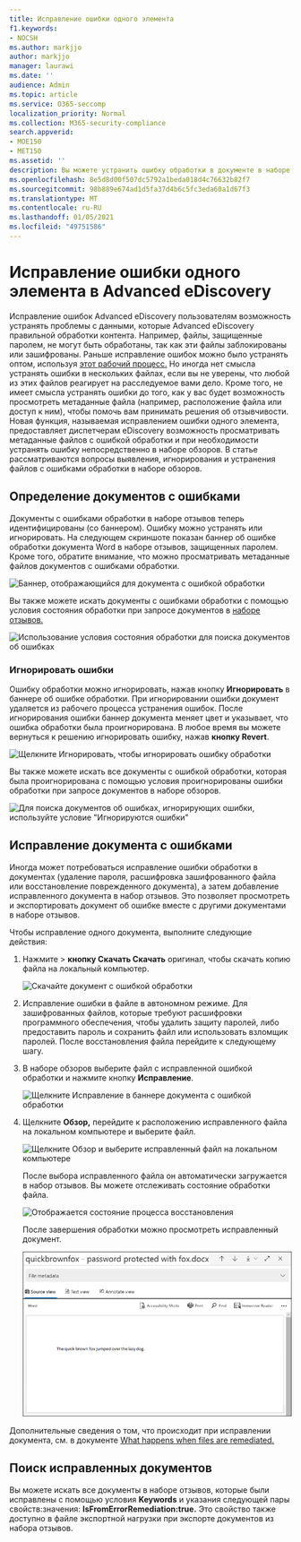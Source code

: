 ```yaml
---
title: Исправление ошибки одного элемента
f1.keywords:
- NOCSH
ms.author: markjjo
author: markjjo
manager: laurawi
ms.date: ''
audience: Admin
ms.topic: article
ms.service: O365-seccomp
localization_priority: Normal
ms.collection: M365-security-compliance
search.appverid:
- MOE150
- MET150
ms.assetid: ''
description: Вы можете устранить ошибку обработки в документе в наборе Advanced eDiscovery, не следуя за процессом устранения массовых ошибок.
ms.openlocfilehash: 8e5d8d00f507dc5792a1beda018d4c76632b82f7
ms.sourcegitcommit: 98b889e674ad1d5fa37d4b6c5fc3eda60a1d67f3
ms.translationtype: MT
ms.contentlocale: ru-RU
ms.lasthandoff: 01/05/2021
ms.locfileid: "49751586"
---
```

# <a name="single-item-error-remediation-in-advanced-ediscovery"></a>Исправление ошибки одного элемента в Advanced eDiscovery

Исправление ошибок Advanced eDiscovery пользователям возможность устранять проблемы с данными, которые Advanced eDiscovery правильной обработки контента. Например, файлы, защищенные паролем, не могут быть обработаны, так как эти файлы заблокированы или зашифрованы. Раньше исправление ошибок можно было устранять оптом, используя [этот рабочий процесс.](error-remediation-when-processing-data-in-advanced-ediscovery.md) Но иногда нет смысла устранять ошибки в нескольких файлах, если вы не уверены, что любой из этих файлов реагирует на расследуемое вами дело. Кроме того, не имеет смысла устранять ошибки до того, как у вас будет возможность просмотреть метаданные файла (например, расположение файла или доступ к ним), чтобы помочь вам принимать решения об отзывчивости. Новая функция,  называемая исправлением ошибки одного элемента, предоставляет диспетчерам eDiscovery возможность просматривать метаданные файлов с ошибкой обработки и при необходимости устранять ошибку непосредственно в наборе обзоров. В статье рассматриваются вопросы выявления, игнорирования и устранения файлов с ошибками обработки в наборе обзоров.

## <a name="identify-documents-with-errors"></a>Определение документов с ошибками

Документы с ошибками обработки в наборе отзывов теперь идентифицированы (со баннером). Ошибку можно устранять или игнорировать. На следующем скриншоте показан баннер об ошибке обработки документа Word в наборе отзывов, защищенных паролем. Кроме того, обратите внимание, что можно просматривать метаданные файлов документов с ошибками обработки.

![Баннер, отображающийся для документа с ошибкой обработки](../media/SIERimage1.png)

Вы также можете искать документы с ошибками  обработки с помощью условия состояния обработки при запросе документов в [наборе отзывов.](review-set-search.md)

![Использование условия состояния обработки для поиска документов об ошибках](../media/SIERimage2.png)

### <a name="ignore-errors"></a>Игнорировать ошибки

Ошибку обработки можно игнорировать, нажав кнопку **Игнорировать** в баннере об ошибке обработки. При игнорировании ошибки документ удаляется [](error-remediation-when-processing-data-in-advanced-ediscovery.md)из рабочего процесса устранения ошибок. После игнорирования ошибки баннер документа меняет цвет и указывает, что ошибка обработки была проигнорирована. В любое время вы можете вернуться к решению игнорировать ошибку, нажав **кнопку Revert**.

![Щелкните Игнорировать, чтобы игнорировать ошибку обработки](../media/SIERimage3.png)

Вы также можете искать все документы с ошибкой обработки,  которая была проигнорирована с помощью условия проигнорированы ошибки обработки при запросе документов в наборе обзоров.

![Для поиска документов об ошибках, игнорирующих ошибки, используйте условие "Игнорируются ошибки"](../media/SIERimage4.png)

## <a name="remediate-a-document-with-errors"></a>Исправление документа с ошибками

Иногда может потребоваться исправление ошибки обработки в документах (удаление пароля, расшифровка зашифрованного файла или восстановление поврежденного документа), а затем добавление исправленного документа в набор отзывов. Это позволяет просмотреть и экспортировать документ об ошибке вместе с другими документами в наборе отзывов. 

Чтобы исправление одного документа, выполните следующие действия:

1. Нажмите   >  **кнопку Скачать Скачать** оригинал, чтобы скачать копию файла на локальный компьютер.

   ![Скачайте документ с ошибкой обработки](../media/SIERimage5.png)

2. Исправление ошибки в файле в автономном режиме. Для зашифрованных файлов, которые требуют расшифровки программного обеспечения, чтобы удалить защиту паролей, либо предоставить пароль и сохранить файл или использовать взломщик паролей. После восстановления файла перейдите к следующему шагу.

3. В наборе обзоров выберите файл с исправленной ошибкой обработки и нажмите кнопку **Исправление**.

   ![Щелкните Исправление в баннере документа с ошибкой обработки](../media/SIERimage6.png)


4. Щелкните **Обзор,** перейдите к расположению исправленного файла на локальном компьютере и выберите файл.

   ![Щелкните Обзор и выберите исправленный файл на локальном компьютере](../media/SIERimage7.png)

    После выбора исправленного файла он автоматически загружается в набор отзывов. Вы можете отслеживать состояние обработки файла.

    ![Отображается состояние процесса восстановления](../media/SIERimage8.png)

   После завершения обработки можно просмотреть исправленный документ.

    ![Вы можете просмотреть исправленный файл в родном формате в наборе обзоров](../media/SIERimage9.png)

Дополнительные сведения о том, что происходит при исправлении документа, см. в документе [What happens when files are remediated.](error-remediation-when-processing-data-in-advanced-ediscovery.md#what-happens-when-files-are-remediated)

## <a name="search-for-remediated-documents"></a>Поиск исправленных документов

Вы можете искать все документы в наборе отзывов, которые были исправлены с помощью условия **Keywords** и указания следующей пары свойств:значения: **IsFromErrorRemediation:true.** Это свойство также доступно в файле экспортной нагрузки при экспорте документов из набора отзывов.
